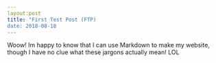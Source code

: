 ```yaml
---
layout:post
title: "First Test Post (FTP)
date: 2018-08-18
---
```


Woow! Im happy to know that I can use Markdown to make my website, though I have no clue what these jargons actually mean! LOL
